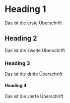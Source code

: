 # Heading 1
Das ist die erste Überschrift


## Heading 2
Das ist die zweite Überschrift

### Heading 3
Das ist die dritte Überschrift 

#### Heading 4
Das ist die vierte Überschrift 

